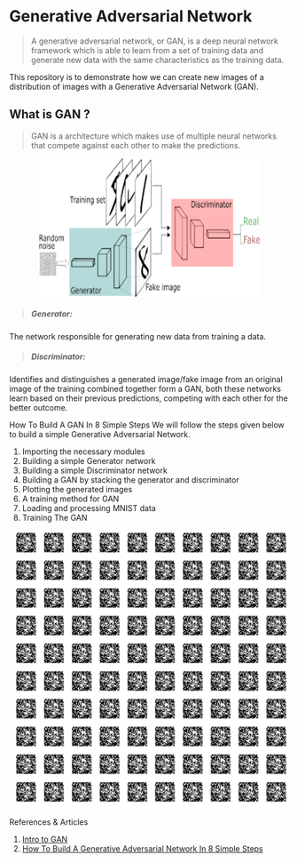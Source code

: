 # Generative Adversarial Network

> A generative adversarial network, or GAN, is a deep neural network framework which is able to learn from a set of training data and generate new data with the same characteristics as the training data.

This repository is to demonstrate how we can create new images of a distribution of images with a Generative Adversarial Network (GAN).


## What is GAN ?
> GAN is a architecture which makes use of multiple neural networks that compete against each other to make the predictions.


<p  align="center"><img src="gan.png" alt="Coder GIF" width="400" height="250">

> ##### Generator:
The network responsible for generating new data from training a data.

> ##### Discriminator:
Identifies and distinguishes a generated image/fake image from an original image of the training combined together form a GAN, both these networks learn based on their previous predictions, competing with each other for the better outcome.


How To Build A GAN In 8 Simple Steps
We will follow the steps given below to build a simple Generative Adversarial Network.

1. Importing the necessary modules
2. Building a simple Generator network
3. Building a simple Discriminator network
4. Building a GAN by stacking the generator and discriminator
5. Plotting the generated images
6. A training method for GAN
7. Loading and processing MNIST data
8. Training The GAN

<p  align="center"><img src="GAN_images_output.png" alt="Coder GIF" width="600" height="500">

References & Articles
1. [Intro to GAN](https://gkadusumilli.github.io/Intro_to_GAN/)
2. [How To Build A Generative Adversarial Network In 8 Simple Steps](https://analyticsindiamag.com/how-to-build-a-generative-adversarial-network-in-8-simple-steps/)

